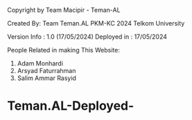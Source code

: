 Copyright by Team Macipir - Teman-AL

Created By:
Team Teman.AL
PKM-KC 2024
Telkom University

Version Info : 1.0 (17/05/2024)
Deployed in : 17/05/2024

People Related in making This Website:
1. Adam Monhardi
2. Arsyad Faturrahman
3. Salim Ammar Rasyid


# Teman.AL-Deployed-
